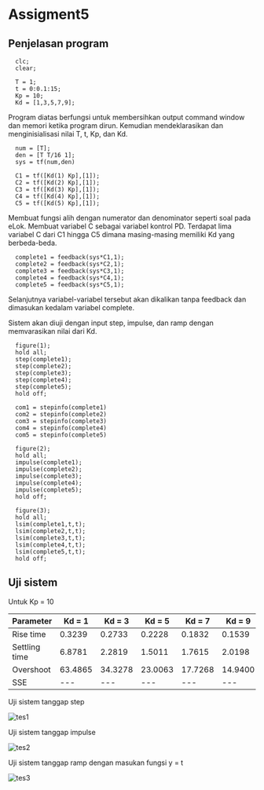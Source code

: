 # Assigment5

## Penjelasan program

      clc;
      clear;

      T = 1;
      t = 0:0.1:15;
      Kp = 10;
      Kd = [1,3,5,7,9];

Program diatas berfungsi untuk membersihkan output command window dan memori ketika program dirun. Kemudian mendeklarasikan dan menginisialisasi nilai T, t, Kp, dan Kd.

      num = [T];
      den = [T T/16 1];
      sys = tf(num,den)

      C1 = tf([Kd(1) Kp],[1]);
      C2 = tf([Kd(2) Kp],[1]);
      C3 = tf([Kd(3) Kp],[1]);
      C4 = tf([Kd(4) Kp],[1]);
      C5 = tf([Kd(5) Kp],[1]);

Membuat fungsi alih dengan numerator dan denominator seperti soal pada eLok. Membuat variabel C sebagai variabel kontrol PD. Terdapat lima variabel C dari C1 hingga C5 dimana masing-masing memiliki Kd yang berbeda-beda.

      complete1 = feedback(sys*C1,1);
      complete2 = feedback(sys*C2,1);
      complete3 = feedback(sys*C3,1);
      complete4 = feedback(sys*C4,1);
      complete5 = feedback(sys*C5,1);

Selanjutnya variabel-variabel tersebut akan dikalikan tanpa feedback dan dimasukan kedalam variabel complete.

Sistem akan diuji dengan input step, impulse, dan ramp dengan memvarasikan nilai dari Kd.

      figure(1);
      hold all;
      step(complete1);
      step(complete2);
      step(complete3);
      step(complete4);
      step(complete5);
      hold off;

      com1 = stepinfo(complete1)
      com2 = stepinfo(complete2)
      com3 = stepinfo(complete3)
      com4 = stepinfo(complete4)
      com5 = stepinfo(complete5)

      figure(2);
      hold all;
      impulse(complete1);
      impulse(complete2);
      impulse(complete3);
      impulse(complete4);
      impulse(complete5);
      hold off;

      figure(3);
      hold all;
      lsim(complete1,t,t);
      lsim(complete2,t,t);
      lsim(complete3,t,t);
      lsim(complete4,t,t);
      lsim(complete5,t,t);
      hold off;

## Uji sistem

Untuk Kp = 10

| Parameter | Kd = 1  | Kd = 3  | Kd = 5  | Kd = 7  | Kd = 9  |
| --- | --- | --- | --- | --- |  ---  |
| Rise time | 0.3239 | 0.2733 | 0.2228 | 0.1832 | 0.1539 | 
| Settling time | 6.8781 | 2.2819 | 1.5011 | 1.7615 | 2.0198 |
| Overshoot | 63.4865 | 34.3278 | 23.0063 | 17.7268 | 14.9400 |
| SSE | --- | --- | --- | --- | --- |

Uji sistem tanggap step

![tes1](https://user-images.githubusercontent.com/68903409/191046890-42f4f277-251c-4b75-a121-2407f03f28b0.png)

Uji sistem tanggap impulse

![tes2](https://user-images.githubusercontent.com/68903409/191047111-f894f6b3-ede3-47e6-9bf2-ee2bfbd00f0e.png)

Uji sistem tanggap ramp dengan masukan fungsi y = t

![tes3](https://user-images.githubusercontent.com/68903409/191047163-a78fcf07-eedd-4885-a19d-dad6773cddf3.png)
